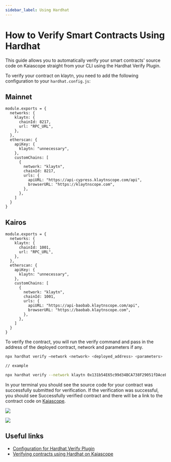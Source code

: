 ```yaml
---
sidebar_label: Using Hardhat
---
```


# How to Verify Smart Contracts Using Hardhat

This guide allows you to automatically verify your smart contracts' source code on Kaiascope straight from your CLI using the Hardhat Verify Plugin.

To verify your contract on klaytn, you need to add the following configuration to your `hardhat.config.js`:

## Mainnet

```
module.exports = {
  networks: {
    klaytn: {
      chainId: 8217,
      url: "RPC_URL",
    },
  },
  etherscan: {
    apiKey: {
      klaytn: "unnecessary",
    },
    customChains: [
      {
        network: "klaytn",
        chainId: 8217,
        urls: {
          apiURL: "https://api-cypress.klaytnscope.com/api",
          browserURL: "https://klaytnscope.com",
        },
      },
    ]
  }
}

```

## Kairos

```
module.exports = {
  networks: {
    klaytn: {
      chainId: 1001,
      url: "RPC_URL",
    },
  },
  etherscan: {
    apiKey: {
      klaytn: "unnecessary",
    },
    customChains: [
      {
        network: "klaytn",
        chainId: 1001,
        urls: {
          apiURL: "https://api-baobab.klaytnscope.com/api",
          browserURL: "https://baobab.klaytnscope.com",
        },
      },
    ]
  }
}
```

To verify the contract, you will run the verify command and pass in the address of the deployed contract, network and parameters if any.

```bash
npx hardhat verify –network <network> <deployed_address> <parameters>

// example

npx hardhat verify --network klaytn 0x131b54E65c99d34BCA738F29051fDAceEa91C969 1000000000000000
```

In your terminal you should see the source code for your contract was successfully submitted for verification. If the verification was successful, you should see Successfully verified contract and there will be a link to the contract code on [Kaiascope](https://baobab.klaytnscope.com/account/0x131b54E65c99d34BCA738F29051fDAceEa91C969?tabId=contractCode).

![](/img/build/smart-contracts/verify/terminal-hh-verify.png)

![](/img/build/smart-contracts/verify/scope-hh-verify.png)

## Useful links

- [Configuration for Hardhat Verify Plugin](https://docs.klaytnscope.com/contract/configuration-for-hardhat-verify-plugin)
- [Verifying contracts using Hardhat on Kaiascope](https://klaytn.foundation/verifying-contracts-using-hardhat-on-klaytnscope)
